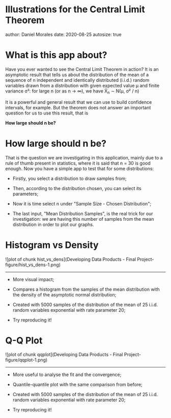 Illustrations for the Central Limit Theorem
========================================================
author: Daniel Morales
date: 2020-08-25
autosize: true



What is this app about?
========================================================

Have you ever wanted to see the Central Limit Theorem in action? It is an 
asymptotic result that tells us about the distribution of the mean
of a sequence of n independent and identically distributed (i.i.d.) random 
variables drawn from a distribution with given expected value &mu; and finite 
variance &sigma;&sup2;: for large n (or as n &rarr; &infin;), we have 
X&#772;<sub>n</sub> &sim; N(&mu;, &sigma;&sup2; / n)

It is a powerful and general result that we can use to build confidence 
intervals, for example. But the theorem does not answer an important question 
for us to use this result, that is

**How large should n be?**

How large should n be?
========================================================

That is the question we are investigating in this application, mainly due to a 
rule of thumb present in statistics, where it is said that n = 30 is good 
enough. Now you have a simple app to test that for some distributions:

- Firstly, you select a distribution to draw samples from;

- Then, according to the distribution chosen, you can select its parameters;

- Now it is time select n under "Sample Size - Chosen Distribution";

- The last input, "Mean Distribution Samples", is the real trick for our investigation: we are having this number of samples from the mean distribution 
in order to plot our graphs.

Histogram vs Density
========================================================

![plot of chunk hist_vs_dens](Developing Data Products - Final Project-figure/hist_vs_dens-1.png)

----

- More visual impact;

- Compares a histogram from the samples of the mean distribution with the 
density of the asymptotic normal distribution;

- Created with 5000 samples of the distribution of the mean of 25 i.i.d. 
random variables exponential with rate parameter 20;

- Try reproducing it!

Q-Q Plot
========================================================

![plot of chunk qqplot](Developing Data Products - Final Project-figure/qqplot-1.png)

----

- More useful to analyse the fit and the convergence;

- Quantile-quantile plot with the same comparison from before;

- Created with 5000 samples of the distribution of the mean of 25 i.i.d. 
random variables exponential with rate parameter 20;

- Try reproducing it!
